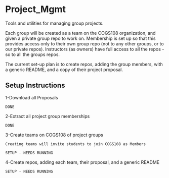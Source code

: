 # Project_Mgmt

Tools and utilities for managing group projects.

Each group will be created as a team on the COGS108 organization, and given a private group repo to work on. Membership is set up so that this provides access only to their own group repo (not to any other groups, or to our private repos). Instructors (as owners) have full access to all the repos - so to all the groups repos. 

The current set-up plan is to create repos, adding the group members, with a generic README, and a copy of their project proposal. 

## Setup Instructions
1-Download all Proposals

    DONE

2-Extract all project group memberships

    DONE

3-Create teams on COGS108 of project groups
    
    Creating teams will invite students to join COGS108 as Members
    
    SETUP - NEEDS RUNNING

4-Create repos, adding each team, their proposal, and a generic README

    SETUP - NEEDS RUNNING
